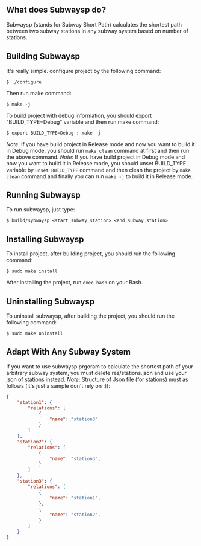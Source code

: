 What does Subwaysp do?
--------------

Subwaysp (stands for Subway Short Path) calculates the shortest path between two subway stations in any subway system based on number of stations.

Building Subwaysp
--------------

It's really simple. configure project by the following command:

    $ ./configure

Then run make command:

    $ make -j

To build project with debug information, you should export "BUILD_TYPE=Debug" variable and then run make command:

    $ export BUILD_TYPE=Debug ; make -j

_Note_: If you have build project in Release mode and now you want to build it in Debug mode, you should run `make clean` command at first and then run the above command.
_Note_: If you have build project in Debug mode and now you want to build it in Release mode, you should unset BUILD_TYPE variable by `unset BUILD_TYPE` command and then clean the project by `make clean` command and finally you can run `make -j` to build it in Release mode.

Running Subwaysp
-------------

To run subwaysp, just type:

    $ build/sybwaysp <start_subway_station> <end_subway_station>

Installing Subwaysp
--------------

To install project, after building project, you should run the following command:

    $ sudo make install

After installing the project, run `exec bash` on your Bash.

Uninstalling Subwaysp
--------------

To uninstall subwaysp, after building the project, you should run the following command:

    $ sudo make uninstall

Adapt With Any Subway System
-------------

If you want to use subwaysp prgoram to calculate the shortest path of your arbitrary subway system, you must delete res/stations.json and use your json of stations instead.
_Note_: Structure of Json file (for stations) must as follows (it's just a sample don't rely on :)):

```json
{
    "station1": {
        "relations": [
            {
                "name": "station3"
            }
        ]
    },
    "station2": {
        "relations": [
            {
                "name": "station3",
            }
        ]
    },
    "station3": {
        "relations": [
            {
                "name": "station1",
            },
            {
                "name": "station2",
            }
        ]
    }
}
```
